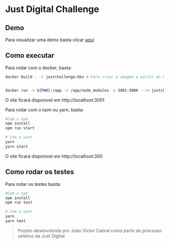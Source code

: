 # Just Digital Challenge

## Demo

Para visualizar uma demo basta clicar <a href="https://cabraljv.github.io/just-digital-challenge/">aqui</a>


## Como executar

Para rodar com o docker, basta:
```sh
docker build . -t justchallenge:dev # Para criar a imagem a partir do Dockerfile


docker run -v ${PWD}:/app -v /app/node_modules -p 3001:3000 --rm justchallenge:dev # Para rolar efetivamente o container
```
O site ficará disponível em http://localhost:3001

Para rodar com o npm ou yarn, basta:
```sh
#Com o npm
npm install
npm run start

# Com o yarn
yarn
yarn start
```
O site ficará disponível em http://localhost:300


## Como rodar os testes

Para rodar os testes basta:
```sh
#Com o npm
npm install
npm run test

# Com o yarn
yarn
yarn test
```



> Projeto desenvolvido por João Victor Cabral como parte do processo seletivo da Just Digital